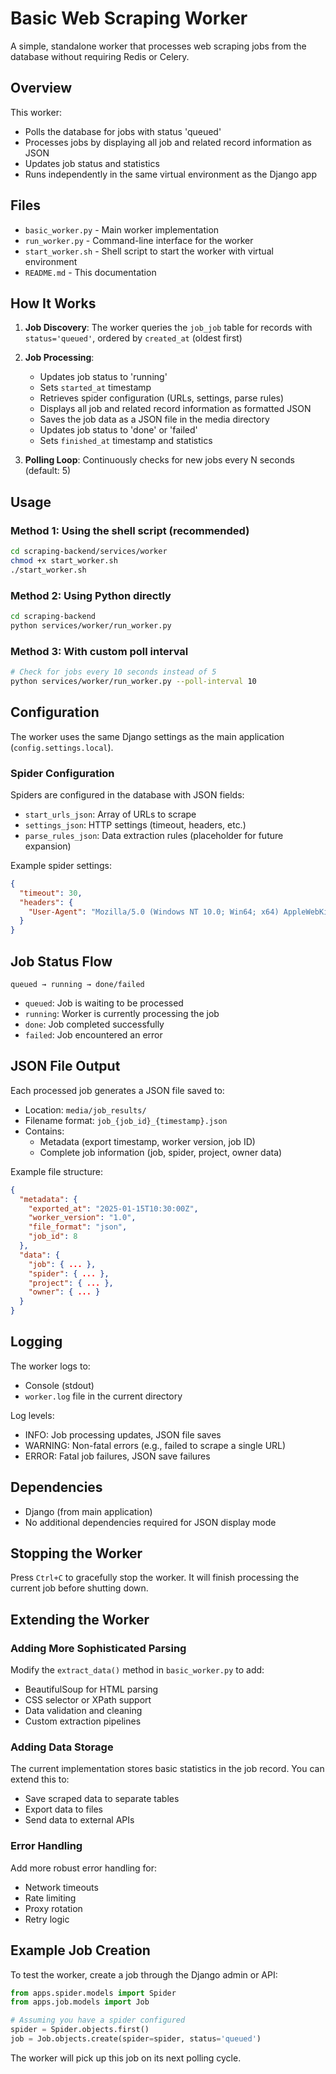 # Basic Web Scraping Worker

A simple, standalone worker that processes web scraping jobs from the database without requiring Redis or Celery.

## Overview

This worker:
- Polls the database for jobs with status 'queued'
- Processes jobs by displaying all job and related record information as JSON
- Updates job status and statistics
- Runs independently in the same virtual environment as the Django app

## Files

- `basic_worker.py` - Main worker implementation
- `run_worker.py` - Command-line interface for the worker
- `start_worker.sh` - Shell script to start the worker with virtual environment
- `README.md` - This documentation

## How It Works

1. **Job Discovery**: The worker queries the `job_job` table for records with `status='queued'`, ordered by `created_at` (oldest first)

2. **Job Processing**: 
   - Updates job status to 'running' 
   - Sets `started_at` timestamp
   - Retrieves spider configuration (URLs, settings, parse rules)
   - Displays all job and related record information as formatted JSON
   - Saves the job data as a JSON file in the media directory
   - Updates job status to 'done' or 'failed'
   - Sets `finished_at` timestamp and statistics

3. **Polling Loop**: Continuously checks for new jobs every N seconds (default: 5)

## Usage

### Method 1: Using the shell script (recommended)
```bash
cd scraping-backend/services/worker
chmod +x start_worker.sh
./start_worker.sh
```

### Method 2: Using Python directly
```bash
cd scraping-backend
python services/worker/run_worker.py
```

### Method 3: With custom poll interval
```bash
# Check for jobs every 10 seconds instead of 5
python services/worker/run_worker.py --poll-interval 10
```

## Configuration

The worker uses the same Django settings as the main application (`config.settings.local`).

### Spider Configuration

Spiders are configured in the database with JSON fields:

- `start_urls_json`: Array of URLs to scrape
- `settings_json`: HTTP settings (timeout, headers, etc.)
- `parse_rules_json`: Data extraction rules (placeholder for future expansion)

Example spider settings:
```json
{
  "timeout": 30,
  "headers": {
    "User-Agent": "Mozilla/5.0 (Windows NT 10.0; Win64; x64) AppleWebKit/537.36"
  }
}
```

## Job Status Flow

```
queued → running → done/failed
```

- `queued`: Job is waiting to be processed
- `running`: Worker is currently processing the job
- `done`: Job completed successfully
- `failed`: Job encountered an error

## JSON File Output

Each processed job generates a JSON file saved to:
- Location: `media/job_results/`
- Filename format: `job_{job_id}_{timestamp}.json`
- Contains:
  - Metadata (export timestamp, worker version, job ID)
  - Complete job information (job, spider, project, owner data)

Example file structure:
```json
{
  "metadata": {
    "exported_at": "2025-01-15T10:30:00Z",
    "worker_version": "1.0",
    "file_format": "json",
    "job_id": 8
  },
  "data": {
    "job": { ... },
    "spider": { ... },
    "project": { ... },
    "owner": { ... }
  }
}
```

## Logging

The worker logs to:
- Console (stdout)
- `worker.log` file in the current directory

Log levels:
- INFO: Job processing updates, JSON file saves
- WARNING: Non-fatal errors (e.g., failed to scrape a single URL)
- ERROR: Fatal job failures, JSON save failures

## Dependencies

- Django (from main application)
- No additional dependencies required for JSON display mode

## Stopping the Worker

Press `Ctrl+C` to gracefully stop the worker. It will finish processing the current job before shutting down.

## Extending the Worker

### Adding More Sophisticated Parsing

Modify the `extract_data()` method in `basic_worker.py` to add:
- BeautifulSoup for HTML parsing
- CSS selector or XPath support
- Data validation and cleaning
- Custom extraction pipelines

### Adding Data Storage

The current implementation stores basic statistics in the job record. You can extend this to:
- Save scraped data to separate tables
- Export data to files
- Send data to external APIs

### Error Handling

Add more robust error handling for:
- Network timeouts
- Rate limiting
- Proxy rotation
- Retry logic

## Example Job Creation

To test the worker, create a job through the Django admin or API:

```python
from apps.spider.models import Spider
from apps.job.models import Job

# Assuming you have a spider configured
spider = Spider.objects.first()
job = Job.objects.create(spider=spider, status='queued')
```

The worker will pick up this job on its next polling cycle.